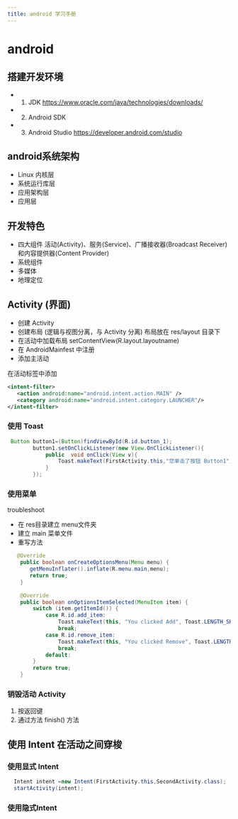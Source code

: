 ```yaml
---
title: android 学习手册
--- 
```


# android

## 搭建开发环境
- 1. JDK https://www.oracle.com/java/technologies/downloads/
- 2. Android SDK
- 3. Android Studio https://developer.android.com/studio
## android系统架构
- Linux 内核层
- 系统运行库层
- 应用架构层
- 应用层

## 开发特色
- 四大组件 活动(Activity)、服务(Service)、广播接收器(Broadcast Receiver) 和内容提供器(Content Provider)
- 系统组件
- 多媒体
- 地理定位

## Activity (界面)
- 创建 Activity 
- 创建布局  (逻辑与视图分离，与 Activity 分离) 布局放在 res/layout 目录下
- 在活动中加载布局 setContentView(R.layout.layoutname)   
- 在 AndroidMainfest 中注册
- 添加主活动

在活动标签中添加 
   ``` xml
   <intent-filter>
      <action android:name="android.intent.action.MAIN" />
      <category android:name="android.intent.category.LAUNCHER"/>
   </intent-filter>
   ```
### 使用 Toast

``` java
 Button button1=(Button)findViewById(R.id.button_1);
        button1.setOnClickListener(new View.OnClickListener(){
            public  void onClick(View v){
                Toast.makeText(FirstActivity.this,"您单击了按钮 Button1",Toast.LENGTH_SHORT).show();
            }
        });
```
### 使用菜单

troubleshoot

- 在 res目录建立 menu文件夹
- 建立 main 菜单文件
- 重写方法

``` java
   @Override
    public boolean onCreateOptionsMenu(Menu menu) {
       getMenuInflater().inflate(R.menu.main,menu);
       return true;
    }
    
    @Override
    public boolean onOptionsItemSelected(MenuItem item) {
        switch (item.getItemId()) {
            case R.id.add_item:
                Toast.makeText(this, "You clicked Add", Toast.LENGTH_SHORT).show();
                break;
            case R.id.remove_item:
                Toast.makeText(this, "You clicked Remove", Toast.LENGTH_SHORT).show();
                break;
            default:
        }
        return true;
    }

```


### 销毁活动 Activity
1. 按返回键
2. 通过方法 finish() 方法

## 使用 Intent 在活动之间穿梭
### 使用显式 Intent
``` java
  Intent intent =new Intent(FirstActivity.this,SecondActivity.class);
  startActivity(intent);
```
### 使用隐式Intent

